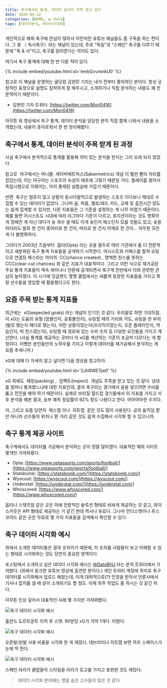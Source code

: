 ```yaml
---
title: 축구에서도 통계, 데이터 분석이 주목 받고 있다
date: 2020-04-22
categories: [WORK, 📊 Data]
tags: [데이터분석, 데이터시각화]
---
```


개인적으로 해외 축구에 관심이 많아서 이런저런 유튜브 채널들도 좀 구독을 하는 편이다. 그 중 〈 독서축구〉라는 채널이 있는데, 주로 “독일”과 “스페인” 축구를 다루기 때문에 "독 & 서"이고, 축구를 읽어준다는 의미도 있다.

여기서 축구 통계에 대해 한 번 다룬 적이 있다.

{% include embed/youtube.html id='embGvvmnkU0' %}

참고로 이 채널을 운영하는 골닷컴 김현민 기자는 내가 전부터 좋아하던 분이다. 항상 긍정적인 표정으로 설명도 침착하게 잘 해주시고, 소개하거나 직접 분석하는 내용도 꽤 전문적이기 때문이다.

- 김현민 기자 트위터: [https://twitter.com/Mori0416](https://twitter.com/Mori0416)

아무튼 위 영상에서 축구 통계, 데이터 분석을 담당한 분이 직접 함께 나와서 내용을 소개했는데, 내용이 흥미로워서 한 번 정리해봤다.

## 축구에서 통계, 데이터 분석이 주목 받게 된 과정

사실 축구에서 본격적으로 통계를 활용해 의미 있는 분석을 한지는 그리 오래 되지 않았다.

참고로  야구에서는 머니볼, 세이버매트릭스(Sabermetrics) 개념 이 훨씬 빨리 자리를 잡았는데, 이는 야구라는 스포츠의 속성이 애초에 그렇기 때문일 거다. 플레이를 끊어서 독립시행으로 이뤄지는, 마치 통제된 실험실에 가깝기 때문이다.

반면  축구는 멈추지 않고 상황이 동시다발적으로 발생하는 스포츠 이다보니 제대로 수집할 수 있는 데이터가 없었다. 그나마 골, 파울, 옐로/레드 카드, 교체 및 출전시간 정도는 쉽게 집계할 수 있지만, 다른 지표들은 그 기준을 설정하는 게 너무 어렵기 때문이다. 예를 들면 어시스트도 시대에 따라 리그마다 기준이 다르고, 포지션이라는 것도 명확하게 정해진 게 아닌 데다가 슛 개수 셀 때도 이게 슛인지 패스인지 모를 것들도 있고, 슛을 하더라도 발로 한 건지 종아리로 한 건지, 머리로 한 건지 어깨로 한 건지… 아무튼 모든 게 다 불명확하다.

그러다가 2003년 즈음부터  옵타(Opta) 라는 곳을 필두로 여러 기관에서 좀 더 전문적이고 세분화된 축구 통계 지표들을 공개하기 시작한다. 어시스트와 키패스를 합쳐 슈팅으로 연결된 패스라는 의미의  CC(chance created) , 명백한 찬스를 뜻하는  CCC(clear-cut chances) 와 같은 지표가 대표적이다. 그리고 이런 식으로 재가공된 주요 통계 지표들이 계속 세미나나 언론에 공개되면서 축구계 전반에서 이와 관련한 관심이 높아졌다. 이 시기에 잉글랜드 몇몇 클럽에서는 새롭게 등장한 지표들을 가지고 특정 선수들을 영입할 때 활용했다고도 한다.

## 요즘 주목 받는 통계 지표들

최근에는  xG(expected goals) 라는 개념이 인기인 것 같다. 우리말로 하면 기대득점. 이 xG는 도움의 유형 (땅볼인지, 공중볼인지), 슈팅할 때의 거리와 각도, 슈팅을 한 부위(발로 했는지 헤더로 했는지), 어떤 상황이었는지(프리킥이었는지, 오픈 플레이인지, 역습인지, 빅 찬스였는지), 슈팅할 때 경로에 있는 수비 숫자 등 다양한 요인들을 가지고 계산한다. (사실 통계를 제공하는 곳마다 이 xG를 계산하는 기준이 조금씩 다르다는 게 함정이다. 어쨌든 본인들만의 노하우를 가지고 이렇게 데이터를 재가공해서 분석하는 게 요즘 추세니까.)

xG에 대해 더 자세히 알고 싶다면 다음 영상을 참고하자.

{% include embed/youtube.html id='2JhRWE7jie0' %}

xG 외에도  패킹(packing) ,  임팩트(impect)  개념도 주목을 받고 있는 것 같다. 상대를 얼마나 통과했느냐에 대한 지표인데, 결국 축구라는 경기에서 골을 넣으려면 수비를 뚫고 전진을 해야 하기 때문이다. 실제로 브라질 월드컵 경기들에서 이 지표를 가지고 사후 분석을 해본 결과, 승부 예측 정답률이 92% 정도 나왔다고 한다. 어마어마한 수치다.

아, 그리고 요즘 당연히  패스맵 이나  히트맵  같은 것도 많이 사용된다. 공의 움직임 뿐만 아니라 선수들의 위치나 뛴 거리 같은 것도 쉽게 수집해서 시각화 할 수 있으니까.

## 축구 통계 제공 사이트

축구계에서도 데이터를 가공해서 분석하는 곳이 정말 많아졌다. 대표적인 해외 사이트 몇개만 가져와봤다.

- Opta: [https://www.optasports.com/sports/football/](https://www.optasports.com/sports/football/)
- Statsbomb: [https://statsbomb.com/](https://statsbomb.com/)
- Wyscout: [https://wyscout.com/](https://wyscout.com/)
- Understat: [https://understat.com/](https://understat.com/)
- Whoscored: [https://www.whoscored.com/](https://www.whoscored.com/)

옵타나 스탯츠밤 같은 곳은 아예 전문적인 솔루션 형태로 비싸게 제공하는 것 같고, 와이스카웃은 API 형태로 제공하는 거 같긴 한데 역시나 유료다. 그나마 언더스탯이나 후스코어드 같은 곳은 무료로 몇 가지 지표들을 검색해서 확인할 수 있다.

## 축구 데이터 시각화 예시

위에서 소개한 데이터들은 결국 숫자이기 때문에, 이 숫자를 사람들이 보고 이해할 수 있는 형태로 시각화하는 것도 당연히 중요한 영역이다.

포스팅에서 소개하고 싶은 데이터 시각화 예시는 [@DatoBHJ](https://twitter.com/DatoBHJ/) 라는 분의 트위터에서 가져왔다. (위에서 링크한 유튜브 영상에 출연한 분이다.) 개인 트위터 계정에 취미로 축구 데이터를 시각화해서 업로드 해왔는데, 이게 대외적으로(?) 인정을 받아서 언론사에서 기사나 잡지를 낼 때 같이 소개되기도 할 정도. 이제 외주 작업도 좀 하시는 것 같긴 하다.

아무튼 인상 깊어서 대표적인 사례 몇 가지만 가져와봤다.

![축구 데이터 시각화 예시](https://pbs.twimg.com/media/ENa77p2VUAAvw-7?format=jpg&name=large)

홀란드 도르트문트 이적 후 스탯. 90분당 xG가 거의 1개다. 미쳤다.

![축구 데이터 시각화 예시](https://pbs.twimg.com/media/EVKqYjFUcAESQBI?format=jpg&name=large)

오른발/왼발 사용 비율을 시각화 한 게 재밌다. 데브라이너 히트맵 보면 하프 스페이스가 눈에 딱 띈다.

![축구 데이터 시각화 예시](https://pbs.twimg.com/media/EVpywH3UEAAJAMK?format=jpg&name=large)

스페인 라리가 클럽들의 스타일을 라리가 로고를 가지고 표현한 것도 재밌다.

>데이터 시각화 분야에는 정말 숨은 고수들이 많은 것 같다.